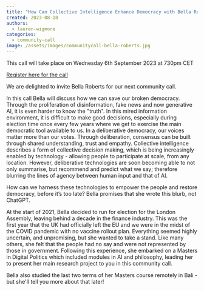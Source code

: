 ```yaml
---
title: "How Can Collective Intelligence Enhance Democracy with Bella Roberts"
created: 2023-08-18
authors: 
  - lauren-wigmore
categories: 
  - community-call
image: /assets/images/communitycall-bella-roberts.jpg
---
```

This call will take place on Wednesday 6th September 2023 at 730pm CET

[Register here for the call](https://us02web.zoom.us/meeting/register/tZ0sf-yhrzkrEta-tRdIVoWcAvBYycp7kkXw)

We are delighted to invite Bella Roberts for our next community call.

In this call Bella will discuss how we can save our broken democracy. Through the proliferation of disinformation, fake news and now generative AI, it is even harder to know the "truth". In this mired information environment, it is difficult to make good decisions, especially during election time once every few years where we get to exercise the main democratic tool available to us. In a deliberative democracy, our voices matter more than our votes. Through deliberation, consensus can be built through shared understanding, trust and empathy. Collective intelligence describes a form of collective decision making, which is being increasingly enabled by technology - allowing people to participate at scale, from any location. However, deliberative technologies are soon becoming able to not only summarise, but recommend and predict what we say; therefore blurring the lines of agency between human input and that of AI.

How can we harness these technologies to empower the people and restore democracy, before it’s too late? Bella promises that she wrote this blurb, not ChatGPT.

At the start of 2021, Bella decided to run for election for the London Assembly, leaving behind a decade in the finance industry. This was the first year that the UK had officially left the EU and we were in the midst of the COVID pandemic with no vaccine rollout plan. Everything seemed highly uncertain, and unpromising, but she wanted to take a stand. Like many others, she felt that the people had no say and were not represented by those in government. Following this experience, she embarked on a Masters in Digital Politics which included modules in AI and philosophy, leading her to present her main research project to you in this community call.

Bella also studied the last two terms of her Masters course remotely in Bali - but she'll tell you more about that later!

